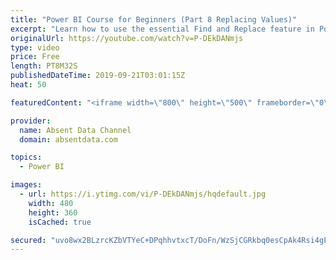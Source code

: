 ```yaml
---
title: "Power BI Course for Beginners (Part 8 Replacing Values)"
excerpt: "Learn how to use the essential Find and Replace feature in Power BI."
originalUrl: https://youtube.com/watch?v=P-DEkDANmjs
type: video
price: Free
length: PT8M32S
publishedDateTime: 2019-09-21T03:01:15Z
heat: 50

featuredContent: "<iframe width=\"800\" height=\"500\" frameborder=\"0\" src=\"https://www.youtube.com/embed/P-DEkDANmjs\" allow=\"accelerometer; autoplay; encrypted-media; gyroscope; picture-in-picture\" allowfullscreen></iframe>"

provider:
  name: Absent Data Channel
  domain: absentdata.com

topics:
  - Power BI

images:
  - url: https://i.ytimg.com/vi/P-DEkDANmjs/hqdefault.jpg
    width: 480
    height: 360
    isCached: true

secured: "uvo8wx2BLzrcKZbVTYeC+DPqhhvtxcT/DoFn/WzSjCGRkbq0esCpAk4Rsi4gE4/YozpdIE/3rJu7F4M4LXMeRh1YDbmxPscEBT2cw3eaE+nVQ1WpbrXInGAvOq3+ZozfpvekjGU4C5Ad7fwRi1mFbnAzku4kS75W/yJ9jTVWOtD4seKzL8yBZckCyFLJD7cAlNjg0AgaWnYpZNoFD32ZFV6++F+IegPpRdhqu9JVziI9QM36di6uJk1OvabciCkGlaeoPvMvQRGAFeXiV6rdZSzm8H+CR8F6EaFCcbbyTyyyXHxTSONQtc+JtWgmn4FAO3bBnC8XBV6rcraBLmm1iY37cVLa9z7npen6wUP+6N2GyCozzRLbjI5dX3voxRKoysFJ0DRWNupD6Fg8UqJ1WL9Hj4ULFvOLaFnHlO4bgtw=;7EVymVsJSv/Yl9gpnuFYoQ=="
---
```


